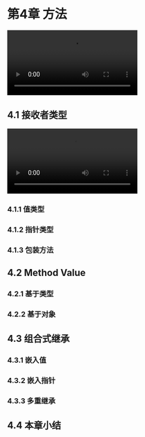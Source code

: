 # 第4章 方法
![](https://img.github.mailjob.net/book-go-runtime/4.0.mp4)
## 4.1 接收者类型
![](https://img.github.mailjob.net/book-go-runtime/4.1.mp4)
### 4.1.1 值类型
### 4.1.2 指针类型
### 4.1.3 包装方法
## 4.2 Method Value
### 4.2.1 基于类型
### 4.2.2 基于对象
## 4.3 组合式继承
### 4.3.1 嵌入值
### 4.3.2 嵌入指针
### 4.3.3 多重继承
## 4.4 本章小结